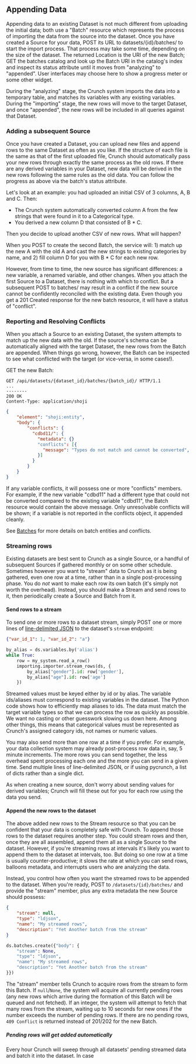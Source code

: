 ## Appending Data

Appending data to an existing Dataset is not much different from uploading the initial data; both use a "Batch" resource which represents the process of importing the data from the source into the dataset. Once you have created a Source for your data, POST its URL to datasets/{id}/batches/ to start the import process. That process may take some time, depending on the size of the dataset. The returned Location is the URI of the new Batch; GET the batches catalog and look up the Batch URI in the catalog's index and inspect its status attribute until it moves from "analyzing" to "appended". User interfaces may choose here to show a progress meter or some other widget.

During the "analyzing" stage, the Crunch system imports the data into a temporary table, and matches its variables with any existing variables. During the "importing" stage, the new rows will move to the target Dataset, and once "appended", the new rows will be included in all queries against that Dataset.

### Adding a subsequent Source

Once you have created a Dataset, you can upload new files and append rows to the same Dataset as often as you like. If the structure of each file is the same as that of the first uploaded file, Crunch should automatically pass your new rows through exactly the same process as the old rows. If there are any derived variables in your Dataset, new data will be derived in the new rows following the same rules as the old data. You can follow the progress as above via the batch's status attribute.

Let's look at an example: you had uploaded an initial CSV of 3 columns, A, B and C. Then:

 * The Crunch system automatically converted column A from the few strings that were found in it to a Categorical type.
 * You derived a new column D that consisted of B * C.

Then you decide to upload another CSV of new rows. What will happen?

When you POST to create the second Batch, the service will: 1) match up the new A with the old A and cast the new strings to existing categories by name, and 2) fill column D for you with B * C for each new row.

However, from time to time, the new source has significant differences: a new variable, a renamed variable, and other changes. When you attach the first Source to a Dataset, there is nothing with which to conflict. But a subsequent POST to batches/ may result in a conflict if the new source cannot be confidently reconciled with the existing data. Even though you get a 201 Created response for the new batch resource, it will have a status of "conflict".

### Reporting and Resolving Conflicts

When you attach a Source to an existing Dataset, the system attempts to match up the new data with the old. If the source's schema can be automatically aligned with the target Dataset, the new rows from the Batch are appended. When things go wrong, however, the Batch can be inspected to see what conflicted with the target (or vice-versa, in some cases!).

GET the new Batch:

```http
GET /api/datasets/{dataset_id}/batches/{batch_id}/ HTTP/1.1
...
--------
200 OK
Content-Type: application/shoji
```

```json
{
    "element": "shoji:entity",
    "body": {
        "conflicts": {
          "cdbd11/": {
            "metadata": {}
            "conflicts": [{
              "message": "Types do not match and cannot be converted",
            }]
          }
        }
    }
}
```

If any variable conflicts, it will possess one or more "conflicts" members. For
 example, if the new variable "cdbd11" had a different type that could not be 
 converted compared to the existing variable "cdbd11", the Batch resource would
  contain the above message.  Only unresolvable conflicts will be shown; if a 
  variable is not reported in the conflicts object, it appended cleanly.

See [Batches](#batches) for more details on batch entities and conflicts.

### Streaming rows

Existing datasets are best sent to Crunch as a single Source, or a handful of 
subsequent Sources if gathered monthly or on some other schedule. Sometimes 
however you want to "stream" data to Crunch as it is being gathered, even one 
row at a time, rather than in a single post-processing phase. You do *not* want 
to make each row its own batch (it's simply not worth the overhead). Instead, 
you should make a Stream and send rows to it, then periodically create a Source 
and Batch from it.

#### Send rows to a stream

To send one or more rows to a dataset stream, simply POST one or more lines of 
[line-delimited JSON](https://en.wikipedia.org/wiki/Line_Delimited_JSON) to the 
dataset's `stream` endpoint:

```json
{"var_id_1": 1, "var_id_2": "a"}
```

```python
by_alias = ds.variables.by('alias')
while True:
    row = my_system.read_a_row()
    importing.importer.stream_rows(ds, {
        by_alias["gender"].id: row['gender'],
        by_alias["age"].id: row['age']
    })
```

Streamed values must be keyed either by id or by alias. The variable ids/aliases 
must correspond to existing variables in the dataset. The Python code shows how 
to efficiently map aliases to ids. The data must match the target variable types
 so that we can process the row as quickly as possible. We want no casting or
  other guesswork slowing us down here. Among other things, this means that 
  categorical values must be represented as Crunch's assigned category ids, not 
  names or numeric values.

You may also send more than one row at a time if you prefer. For example, your 
data collection system may already post-process row data in, say, 5 minute 
increments. The more rows you can send together, the less overhead spent 
processing each one and the more you can send in a given time. Send multiple 
lines of line-delimited JSON, or if using pycrunch, a list of dicts rather than 
a single dict.

As when creating a new source, don't worry about sending values for derived 
variables; Crunch will fill these out for you for each row using the data you 
send.

#### Append the new rows to the dataset

The above added new rows to the Stream resource so that you can be confident 
that your data is completely safe with Crunch. To append those rows to the 
dataset requires another step. You could stream rows and then, once they are all
 assembled, append them all as a single Source to the dataset. However, if 
 you're streaming rows at intervals it's likely you want to append them to the 
 dataset at intervals, too. But doing so one row at a time is usually 
 counter-productive; it slows the rate at which you can send rows, balloons
  metadata, and interrupts users who are analyzing the data.

Instead, you control how often you want the streamed rows to be appended to the 
dataset. When you're ready, POST to `/datasets/{id}/batches/` and provide the 
"stream" member, plus any extra metadata the new Source should possess:

```json
{
    "stream": null,
    "type": "ldjson",
    "name": "My streamed rows",
    "description": "Yet Another batch from the stream"
}
```

```python
ds.batches.create({"body": {
    "stream": None,
    "type": "ldjson",
    "name": "My streamed rows",
    "description": "Yet Another batch from the stream"
}})
```

The "stream" member tells Crunch to acquire rows from the stream to form this 
Batch. If `null`/`None`, the system will acquire all currently pending rows 
(any new rows which arrive during the formation of this Batch will be queued 
and not fetched). If an integer, the system will attempt to fetch that many 
rows from the stream, waiting up to 10 seconds for new ones if the number
 exceeds the number of pending rows. If there are no pending rows, 
 `409 Conflict` is returned instead of 201/202 for the new Batch.
 
##### Pending rows will get added automatically

Every hour Crunch will sweep through all datasets' pending streamed data and 
batch it into the dataset. In case

